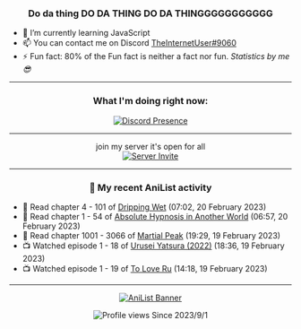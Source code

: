 <div align="center">

### Do da thing DO DA THING DO DA THINGGGGGGGGGGG
</div>

- 🌱 I’m currently learning JavaScript
- 📫 You can contact me on Discord [TheInternetUser#9060](https://discord.com/users/534117072796385300)
- ⚡ Fun fact: 80% of the Fun fact is neither a fact nor fun. _Statistics by me 😎_
<hr>

<div align="center">

### What I'm doing right now:
[![Discord Presence](https://lanyard.cnrad.dev/api/534117072796385300)](https://discord.com/users/534117072796385300)
<hr>

join my server it's open for all <br>
[![Server Invite](https://invidget.switchblade.xyz/bfYgVHxrSs)](https://discord.gg/bfYgVHxrSs)

<hr>
  
### 🌸 My recent AniList activity

</div>

<!-- ANILIST_ACTIVITY:start -->

-   📖 Read chapter 4 - 101 of [Dripping Wet](https://anilist.co/manga/133057) (07:02, 20 February 2023)
-   📖 Read chapter 1 - 54 of [Absolute Hypnosis in Another World](https://anilist.co/manga/145575) (06:57, 20 February 2023)
-   📖 Read chapter 1001 - 3066 of [Martial Peak](https://anilist.co/manga/104494) (19:29, 19 February 2023)
-   📺 Watched episode 1 - 18 of [Urusei Yatsura (2022)](https://anilist.co/anime/143277) (18:36, 19 February 2023)
-   📺 Watched episode 1 - 19 of [To Love Ru](https://anilist.co/anime/3455) (14:18, 19 February 2023)

<!-- ANILIST_ACTIVITY:end -->
<hr>

<div align="center">

[![AniList Banner](https://img.anili.st/User/929966)](https://anilist.co/user/TheInternetUser)

![Profile views](https://gpvc.arturio.dev/TheInternetUse7) Since 2023/9/1

</div>
